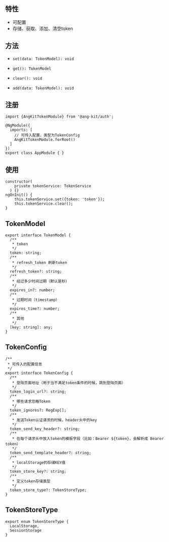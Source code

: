 ## 特性

- 可配置
- 存储、获取、添加、清空token

## 方法

- `set(data: TokenModel): void`

- `get(): TokenModel`

- `clear(): void`

- `add(data: TokenModel): void`

## 注册
```angular
import {AngKitTokenModule} from '@ang-kit/auth';

@NgModule({
  imports: [
    // 可传入配置，类型为TokenConfig
    AngKitTokenModule.forRoot()
  ]
})
export class AppModule { }
```

## 使用
```angular
constructor(
    private tokenService: TokenService
  ) {}
ngOnInit() {
    this.tokenService.set({token: 'token'});
    this.tokenService.clear();
}
```

## TokenModel
```angular
export interface TokenModel {
  /**
   * token
   */
  token: string;
  /**
   * refresh_token 刷新token
   */
  refresh_token?: string;
  /**
   * 经过多少时间过期（默认是秒）
   */
  expires_in?: number;
  /**
   * 过期时间（timestamp）
   */
  expires_time?: number;
  /**
   * 其他
   */
  [key: string]: any;
}
```

## TokenConfig
```angular
/**
 * 可传入的配置信息
 */
export interface TokenConfig {
  /**
   * 登陆页面地址（用于当不满足token条件的时候，跳到登陆页面）
   */
  token_login_url?: string;
  /**
   * 哪些请求忽略Token
   */
  token_ignores?: RegExp[];
  /**
   * 发送Token认证请求的时候，header头中的key
   */
  token_send_key_header?: string;
  /**
   * 在每个请求头中放入token的模板字段（比如：Bearer ${token}，会解析成 Bearer token）
   */
  token_send_template_header?: string;
  /**
   * localStorage的存储KEY值
   */
  token_store_key?: string;
  /**
   * 定义token存储类型
   */
  token_store_type?: TokenStoreType;
}
```

## TokenStoreType
```angular
export enum TokenStoreType {
  LocalStorage,
  SessionStorage
}
```
